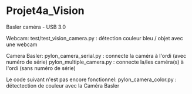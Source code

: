 # Projet4a_Vision

Basler caméra - USB 3.0

Webcam:
test/test_vision_camera.py : détection couleur bleu / objet avec une webcam
 
 
Camera Basler:
pylon_camera_serial.py : connecte la caméra à l'ordi (avec numéro de série)
pylon_multiple_camera.py : connecte la/les caméra(s) à l'ordi (sans numéro de série)

Le code suivant n'est pas encore fonctionnel:
pylon_camera_color.py : détectection de couleur avec la Caméra Basler

